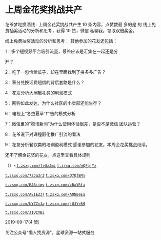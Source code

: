 # 上周金花奖挑战共产

花爷梦呓换酒钱 : 上周金花奖挑战共产生 10 条内容，点赞数最 多的是 的 线上免费抽奖活动的分析和思考，获得 10 赞，微信 私聊我，领取双倍奖金。

线上免费抽奖活动的分析和思考： 其他参加的花友还包括：

1：多个短视频平台吸引流量，最终应该是汇集在一起还是分

开？

2：吃了一包恰恰瓜子，却在里面找到了拼多多广告？

3：积分兑换话费短信的背后套路是什么？

4：花友分析大闸蟹礼券的利润模式

5：网购如此发达，为什么社区的小卖部还能生存？

6：电视上“冬虫夏草”广告的模式分析

7：微信里的“腾讯新闻”为什么使用体验很差，是否不是微信 团队运营？

8：花爷说下对课程孵化推广引流的看法

9：花友分析餐饮类的培训盈利模式 感谢参加的花友，本周金花奖挑战继续。

还不了解金花奖的花友，点这里查看具体规则

（）~[`t.zsxq.com/feUzJmi`](https://t.zsxq.com/feUzJmi) [`t.zsxq.com/mQFqjYz`](https://t.zsxq.com/mQFqjYz)

[`t.zsxq.com/72Jq3r3`](https://t.zsxq.com/72Jq3r3) [`t.zsxq.com/Q7QfEMn`](https://t.zsxq.com/Q7QfEMn)

[`t.zsxq.com/BA6iiqv`](https://t.zsxq.com/BA6iiqv) [`t.zsxq.com/zBaYRfa`](https://t.zsxq.com/zBaYRfa)

[`t.zsxq.com/AEIE237`](https://t.zsxq.com/AEIE237) [`t.zsxq.com/AQNBeEq`](https://t.zsxq.com/AQNBeEq)

[`t.zsxq.com/bYZZvJa`](https://t.zsxq.com/bYZZvJa) [`t.zsxq.com/jUJYrBM`](https://t.zsxq.com/jUJYrBM)

[`t.zsxq.com/JIQzVBi`](https://t.zsxq.com/JIQzVBi)

2019-09-17(4 赞)

关注公众号"懒人找资源"，星球资源一站式服务